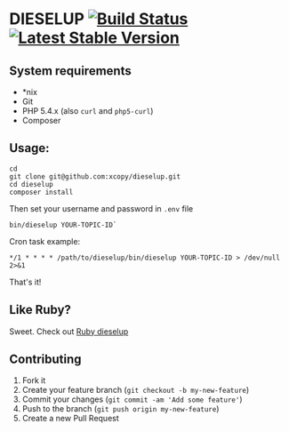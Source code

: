 
DIESELUP [![Build Status](https://travis-ci.org/xcopy/dieselup.svg?branch=master)](https://travis-ci.org/xcopy/dieselup) [![Latest Stable Version](https://poser.pugx.org/xcopy/dieselup/v/stable)](https://packagist.org/packages/xcopy/dieselup)
========

System requirements
-------------------

* *nix
* Git
* PHP 5.4.x (also `curl` and `php5-curl`)
* Composer

Usage:
------

```shell
cd
git clone git@github.com:xcopy/dieselup.git
cd dieselup
composer install
```

Then set your username and password in `.env` file

```shell
bin/dieselup YOUR-TOPIC-ID`
```

Cron task example:

```shell
*/1 * * * * /path/to/dieselup/bin/dieselup YOUR-TOPIC-ID > /dev/null 2>&1
```

That's it!

Like Ruby?
---------

Sweet. Check out [Ruby dieselup](https://github.com/xcopy/dieselup-ruby) 

Contributing
------------

1. Fork it
2. Create your feature branch (`git checkout -b my-new-feature`)
3. Commit your changes (`git commit -am 'Add some feature'`)
4. Push to the branch (`git push origin my-new-feature`)
5. Create a new Pull Request
